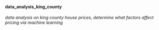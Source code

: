 #### data_analysis_king_county
###### data analysis on king county house prices, determine what factors affect pricing via machine learning
